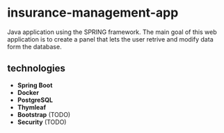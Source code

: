 # insurance-management-app

Java application using the SPRING framework. The main goal of this web application is to create a panel that lets the user retrive and modify data form the database.

## technologies
- **Spring Boot**
- **Docker**
- **PostgreSQL**
- **Thymleaf**
- **Bootstrap** (TODO)
- **Security** (TODO)
